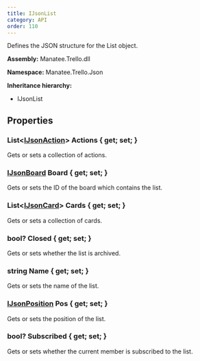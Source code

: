 ```yaml
---
title: IJsonList
category: API
order: 110
---
```


Defines the JSON structure for the List object.

**Assembly:** Manatee.Trello.dll

**Namespace:** Manatee.Trello.Json

**Inheritance hierarchy:**

- IJsonList

## Properties

### List&lt;[IJsonAction](../IJsonAction#ijsonaction)&gt; Actions { get; set; }

Gets or sets a collection of actions.

### [IJsonBoard](../IJsonBoard#ijsonboard) Board { get; set; }

Gets or sets the ID of the board which contains the list.

### List&lt;[IJsonCard](../IJsonCard#ijsoncard)&gt; Cards { get; set; }

Gets or sets a collection of cards.

### bool? Closed { get; set; }

Gets or sets whether the list is archived.

### string Name { get; set; }

Gets or sets the name of the list.

### [IJsonPosition](../IJsonPosition#ijsonposition) Pos { get; set; }

Gets or sets the position of the list.

### bool? Subscribed { get; set; }

Gets or sets whether the current member is subscribed to the list.

